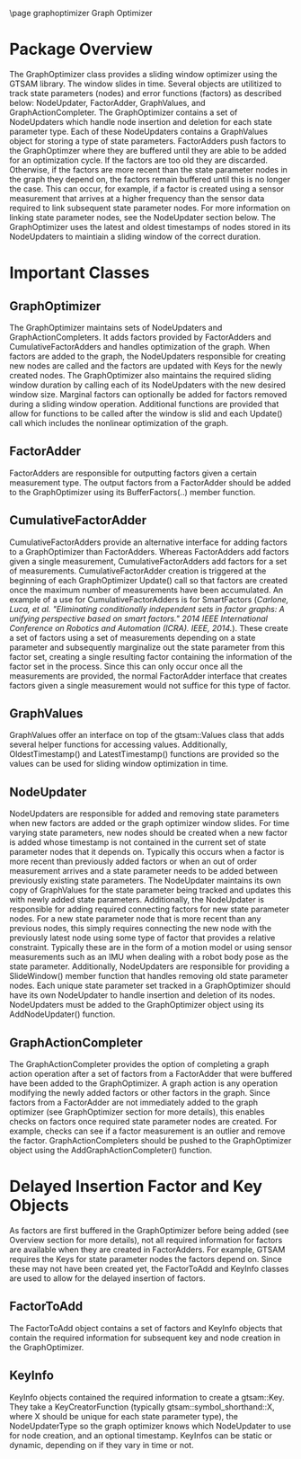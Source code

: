\page graphoptimizer Graph Optimizer

# Package Overview
The GraphOptimizer class provides a sliding window optimizer using the GTSAM library.  The window slides in time.  Several objects are utilitized to track state parameters (nodes) and error functions (factors) as described below: NodeUpdater, FactorAdder, GraphValues, and GraphActionCompleter. The GraphOptimizer contains a set of NodeUpdaters which handle node insertion and deletion for each state parameter type.  Each of these NodeUpdaters contains a GraphValues object for storing a type of state parameters.  FactorAdders push factors to the GraphOptimzer where they are buffered until they are able to be added for an optimization cycle.  If the factors are too old they are discarded.  Otherwise, if the factors are more recent than the state parameter nodes in the graph they depend on, the factors remain buffered until this is no longer the case. This can occur, for example, if a factor is created using a sensor measurement that arrives at a higher frequency than the sensor data  required to link subsequent state parameter nodes.  For more information on linking state parameter nodes, see the NodeUpdater section below.  The GraphOptimizer uses the latest and oldest timestamps of nodes stored in its NodeUpdaters to maintiain a sliding window of the correct duration.   

# Important Classes
## GraphOptimizer
  The GraphOptimizer maintains sets of NodeUpdaters and GraphActionCompleters.  It adds factors provided by FactorAdders and CumulativeFactorAdders and handles optimization of the graph.  When factors are added to the graph, the NodeUpdaters responsible for creating new nodes are called and the factors are updated with Keys for the newly created nodes.  The GraphOptimizer also maintains the required sliding window duration by calling each of its NodeUpdaters with the new desired window size.  Marginal factors can optionally be added for factors removed during a sliding window operation.  Additional functions are provided that allow for functions to be called after the window is slid and each Update() call which includes the nonlinear optimization of the graph.

## FactorAdder
FactorAdders are responsible for outputting factors given a certain measurement type.  The output factors from a FactorAdder should be added to the GraphOptimizer using its BufferFactors(..) member function. 

## CumulativeFactorAdder
CumulativeFactorAdders provide an alternative interface for adding factors to a GraphOptimizer than FactorAdders.  Whereas FactorAdders add factors given a single measurement, CumulativeFactorAdders add factors for a set of measurements.  CumulativeFactorAdder creation is triggered at the beginning of each GraphOptimizer Update() call so that factors are created once the maximum number of measurements have been accumulated. An example of a use for CumulativeFactorAdders is for SmartFactors (_Carlone, Luca, et al. "Eliminating conditionally independent sets in factor graphs: A unifying perspective based on smart factors." 2014 IEEE International Conference on Robotics and Automation (ICRA). IEEE, 2014._).  These create a set of factors using a set of measurements depending on a state parameter and subsequently marginalize out the state parameter from this factor set, creating a single resulting factor containing the information of the factor set in the process.  Since this can only occur once all the measurements are provided, the normal FactorAdder interface that creates factors given a single measurement would not suffice for this type of factor.  

## GraphValues
GraphValues offer an interface on top of the gtsam::Values class that adds several helper functions for accessing values.  Additionally, OldestTimestamp() and LatestTimestamp() functions are provided so the values can be used for sliding window optimization in time.

## NodeUpdater
NodeUpdaters are responsible for added and removing state parameters when new factors are added or the graph optimizer window slides. For time varying state parameters, new nodes should be created when a new factor is added whose timestamp is not contained in the current set of state parameter nodes that it depends on.  Typically this occurs when a factor is more recent than previously added factors or when an out of order measurement arrives and a state parameter needs to be added between previously existing state parameters.  The NodeUpdater maintains its own copy of GraphValues for the state parameter being tracked and updates this with newly added state parameters.  Additionally, the NodeUpdater is responsible for adding required connecting factors for new state parameter nodes.  For a new state parameter node that is more recent than any previous nodes, this simply requires connecting the new node with the previously latest node using some type of factor that provides a relative constraint.  Typically these are in the form of a motion model or using sensor measurements such as an IMU when dealing with a robot body pose as the state parameter.  Additionally, NodeUpdaters are responsible for providing a SlideWindow() member function that handles removing old state parameter nodes.  Each unique state parameter set tracked in a GraphOptimizer should have its own NodeUpdater to handle insertion and deletion of its nodes.  NodeUpdaters must be added to the GraphOptimizer object using its AddNodeUpdater() function. 

## GraphActionCompleter
The GraphActionCompleter provides the option of completing a graph action operation after a set of factors from a FactorAdder that were buffered have been added to the GraphOptimizer.  A graph action is any operation modifying the newly added factors or other factors in the graph.  Since factors from a FactorAdder are not immediately added to the graph optimizer (see GraphOptimizer section for more details), this enables checks on factors once required state parameter nodes are created. For example, checks can see if a factor measurement is an outlier and remove the factor. GraphActionCompleters should be pushed to the GraphOptimizer object using the AddGraphActionCompleter() function.

# Delayed Insertion Factor and Key Objects 
As factors are first buffered in the GraphOptimizer before being added (see Overview section for more details), not all required information for factors are available when they are created in FactorAdders.  For example, GTSAM requires the Keys for  state parameter nodes the factors depend on.  Since these may not have been created yet, the FactorToAdd and KeyInfo classes are used to allow for the delayed insertion of factors. 
## FactorToAdd
The FactorToAdd object contains a set of factors and KeyInfo objects that contain the required information for subsequent key and node creation in the GraphOptimizer. 
## KeyInfo
KeyInfo objects contained the required information to create a gtsam::Key.  They take a KeyCreatorFunction (typically gtsam::symbol_shorthand::X, where X should be unique for each state parameter type), the NodeUpdaterType so the graph optimizer knows which NodeUpdater to use for node creation, and an optional timestamp.  KeyInfos can be static or dynamic, depending on if they vary in time or not.  
